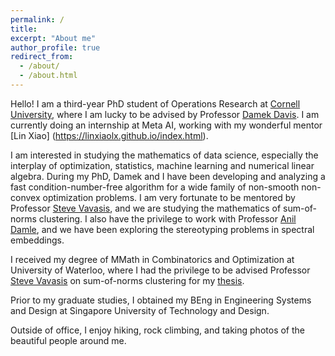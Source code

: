 ```yaml
---
permalink: /
title:
excerpt: "About me"
author_profile: true
redirect_from: 
  - /about/
  - /about.html
---
```


Hello! I am a third-year PhD student of Operations Research at [Cornell University](https://www.orie.cornell.edu/orie), where I am lucky to be advised by Professor [Damek Davis](https://damek.github.io/). I am currently doing an internship at Meta AI, working with my wonderful mentor [Lin Xiao] (https://linxiaolx.github.io/index.html).

I am interested in studying the mathematics of data science, especially the interplay of optimization, statistics, machine learning and numerical linear algebra. During my PhD, Damek and I have been developing and analyzing a fast condition-number-free algorithm for a wide family of non-smooth non-convex optimization problems. I am very fortunate to be mentored by Professor [Steve Vavasis](https://uwaterloo.ca/scholar/vavasis/home), and we are studying the mathematics of sum-of-norms clustering. I also have the privilege to work with Professor [Anil Damle](https://www.cs.cornell.edu/~damle/), and we have been exploring the stereotyping problems in spectral embeddings.


I received my degree of MMath in Combinatorics and Optimization at University of Waterloo, where I had the privilege to be advised Professor [Steve Vavasis](https://uwaterloo.ca/scholar/vavasis/home) on sum-of-norms clustering for my [thesis](https://uwspace.uwaterloo.ca/handle/10012/16279). 
<!-- We have prvoed the [recovery theory](https://www.jmlr.org/papers/volume21/19-218/19-218.pdf), proposed an [early-stopping test](https://scholar.google.com/citations?view_op=view_citation&hl=en&user=31ZXjswAAAAJ&citation_for_view=31ZXjswAAAAJ:d1gkVwhDpl0C) and invented leapfrog distance to boost the performance of sum-of-norms clustering. -->
Prior to my graduate studies, I obtained my BEng in Engineering Systems and Design at Singapore University of Technology and Design. 

<!-- where I met and worked with several wonderful professors including Professor [Peter Jackson](https://esd.sutd.edu.sg/people/faculty/peter-jackson), [Selin Ahipasaoglu](https://www.southampton.ac.uk/people/5y9p9p/doctor-selin-ahipasaoglu), [Sergey Kushnarev](https://engineering.jhu.edu/faculty/sergey-kushnarev/) and [James Wan](https://esd.sutd.edu.sg/people/faculty/james-wan). -->


Outside of office, I enjoy hiking, rock climbing, and taking photos of the beautiful people around me.
